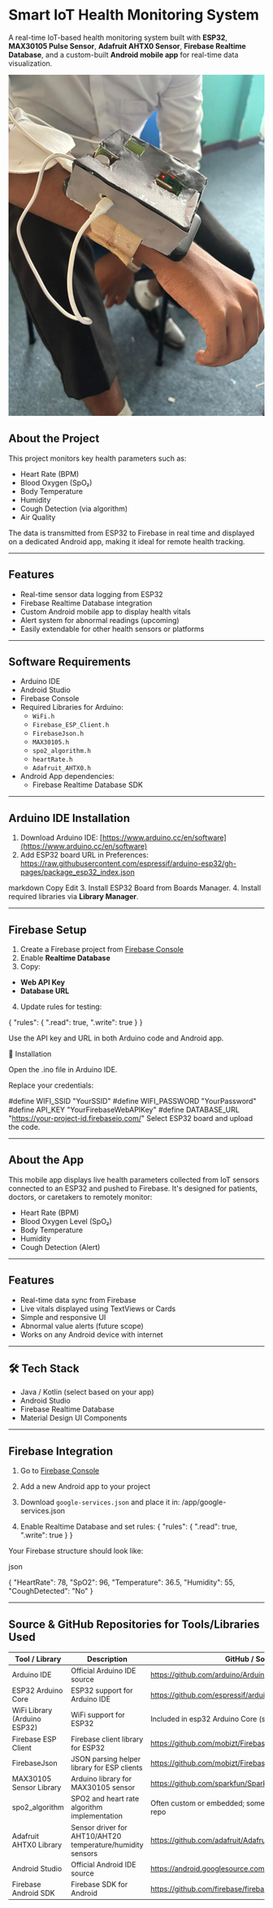 #  Smart IoT Health Monitoring System

A real-time IoT-based health monitoring system built with **ESP32**, **MAX30105 Pulse Sensor**, **Adafruit AHTX0 Sensor**, **Firebase Realtime Database**, and a custom-built **Android mobile app** for real-time data visualization.

![IoT Image](https://raw.githubusercontent.com/AmjadAzward/IoT-Coursework-HNDSE24.2F-Group-03/main/Images/01.jpg)


##  About the Project

This project monitors key health parameters such as:
- Heart Rate (BPM)
- Blood Oxygen (SpO₂)
- Body Temperature
- Humidity
- Cough Detection (via algorithm)
- Air Quality
  
The data is transmitted from ESP32 to Firebase in real time and displayed on a dedicated Android app, making it ideal for remote health tracking.

---

##  Features

-  Real-time sensor data logging from ESP32
-  Firebase Realtime Database integration
-  Custom Android mobile app to display health vitals
-  Alert system for abnormal readings (upcoming)
-  Easily extendable for other health sensors or platforms


---

##  Software Requirements

- Arduino IDE
- Android Studio
- Firebase Console
- Required Libraries for Arduino:
  - `WiFi.h`
  - `Firebase_ESP_Client.h`
  - `FirebaseJson.h`
  - `MAX30105.h`
  - `spo2_algorithm.h`
  - `heartRate.h`
  - `Adafruit_AHTX0.h`
- Android App dependencies:
  - Firebase Realtime Database SDK

---

##  Arduino IDE Installation

1. Download Arduino IDE: [https://www.arduino.cc/en/software](https://www.arduino.cc/en/software)
2. Add ESP32 board URL in Preferences:
https://raw.githubusercontent.com/espressif/arduino-esp32/gh-pages/package_esp32_index.json

markdown
Copy
Edit
3. Install ESP32 Board from Boards Manager.
4. Install required libraries via **Library Manager**.

---

##  Firebase Setup

1. Create a Firebase project from [Firebase Console](https://console.firebase.google.com/)
2. Enable **Realtime Database**
3. Copy:
- **Web API Key**
- **Database URL**
4. Update rules for testing:
  
{
  "rules": {
    ".read": true,
    ".write": true
  }
}

Use the API key and URL in both Arduino code and Android app.

🧪 Installation


Open the .ino file in Arduino IDE.

Replace your credentials:

#define WIFI_SSID "YourSSID"
#define WIFI_PASSWORD "YourPassword"
#define API_KEY "YourFirebaseWebAPIKey"
#define DATABASE_URL "https://your-project-id.firebaseio.com/"
Select ESP32 board and upload the code.


---

##  About the App

This mobile app displays live health parameters collected from IoT sensors connected to an ESP32 and pushed to Firebase. It's designed for patients, doctors, or caretakers to remotely monitor:

-  Heart Rate (BPM)
-  Blood Oxygen Level (SpO₂)
-  Body Temperature
-  Humidity
-  Cough Detection (Alert)

---

##  Features

-  Real-time data sync from Firebase
-  Live vitals displayed using TextViews or Cards
-  Simple and responsive UI
-  Abnormal value alerts (future scope)
-  Works on any Android device with internet

---

## 🛠️ Tech Stack

- Java / Kotlin (select based on your app)
- Android Studio
- Firebase Realtime Database
- Material Design UI Components

---

##  Firebase Integration

1. Go to [Firebase Console](https://console.firebase.google.com/)  
2. Add a new Android app to your project  
3. Download `google-services.json` and place it in:
/app/google-services.json

4. Enable Realtime Database and set rules:
{
  "rules": {
    ".read": true,
    ".write": true
  }
}

Your Firebase structure should look like:

json

{
  "HeartRate": 78,
  "SpO2": 96,
  "Temperature": 36.5,
  "Humidity": 55,
  "CoughDetected": "No"
}


---

##  Source & GitHub Repositories for Tools/Libraries Used

| Tool / Library               | Description                                | GitHub / Source Link                                      |
|-----------------------------|--------------------------------------------|-----------------------------------------------------------|
| Arduino IDE                  | Official Arduino IDE source                 | https://github.com/arduino/Arduino                        |
| ESP32 Arduino Core           | ESP32 support for Arduino IDE               | https://github.com/espressif/arduino-esp32                |
| WiFi Library (Arduino ESP32) | WiFi support for ESP32                       | Included in esp32 Arduino Core (see above)                |
| Firebase ESP Client          | Firebase client library for ESP32            | https://github.com/mobizt/Firebase-ESP-Client             |
| FirebaseJson                | JSON parsing helper library for ESP clients | https://github.com/mobizt/Firebase-ESP-Client (included)  |
| MAX30105 Sensor Library      | Arduino library for MAX30105 sensor          | https://github.com/sparkfun/SparkFun_MAX3010_Sensor_Library |
| spo2_algorithm              | SPO2 and heart rate algorithm implementation | Often custom or embedded; some examples on GitHub; no official repo |
| Adafruit AHTX0 Library       | Sensor driver for AHT10/AHT20 temperature/humidity sensors | https://github.com/adafruit/Adafruit_AHTX0                |
| Android Studio              | Official Android IDE source                   | https://android.googlesource.com/platform/tools/studio/   |
| Firebase Android SDK        | Firebase SDK for Android                       | https://github.com/firebase/firebase-android-sdk          |

